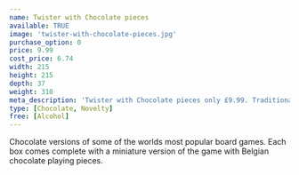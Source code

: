 ```yaml
---
name: Twister with Chocolate pieces
available: TRUE
image: 'twister-with-chocolate-pieces.jpg'
purchase_option: 0
price: 9.99
cost_price: 6.74
width: 215
height: 215
depth: 37
weight: 310
meta_description: 'Twister with Chocolate pieces only £9.99. Traditional sweets and more at Humbugs Confectionery Store. Specialists in satisfying your sweet tooth!'
type: [Chocolate, Novelty]
free: [Alcohol]
---
```

Chocolate versions of some of the worlds most popular board games. Each box comes complete with a miniature version of the game with Belgian chocolate playing pieces.
